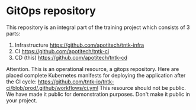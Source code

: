 # GitOps repository

This repository is an integral part of the training project which consists of 3 parts:
1) Infrastructure https://github.com/apotitech/tntk-infra
2) CI https://github.com/apotitech/tntk-ci
3) CD (this) https://github.com/apotitech/tntk-cd

Attention. This is an operational resource, a gitops repository. Here are placed complete Kubernetes manifests for deploying the application after the CI cycle: https://github.com/tntk-io/tntk-ci/blob/prod/.github/workflows/ci.yml
This resource should not be public. We have made it public for demonstration purposes. Don't make it public in your project.
